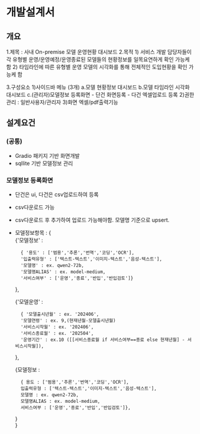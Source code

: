 # 개발설계서

## 개요
1.제목 : 사내 On-premise 모델 운영현황 대시보드
2.목적
    1) 서비스 개발 담당자들이 각 유형별 운영/운영예정/운영종료된 모델들의 현황정보를 일목요연하게 확인 가능케 함
    2) 타임라인에 따른 유형별 운영 모델의 시각화를 통해 전체적인 도입현황을 확인 가능케 함

3.구성요소
    1)사이드바 메뉴 (3개)
        a.모델 현황정보 대시보드
        b.모델 타임라인 시각화 대시보드
        c.(관리자)모델정보 등록화면
            - 단건 화면등록
            - 다건 엑셀업로드 등록
    2)권한관리 : 일반사용자/관리자
    3)화면 엑셀/pdf출력기능

## 설계요건

### (공통)
- Gradio 패키지 기반 화면개발
- sqllite 기반 모델정보 관리

### 모델정보 등록화면
- 단건은 ui, 다건은 csv업로드하여 등록
- csv다운로드 가능
- csv다운로드 후 추가하여 업로드 가능해야함. 모델명 기준으로 upsert.
- 모델정보항목 : 
{  
    {'모델정보' :

        { '용도' : ['범용','추론','번역','코딩','OCR'],
        '입출력유형' : ['텍스트-텍스트','이미지-텍스트','음성-텍스트'],
        '모델명' : ex. qwen2-72b,
        '모델명ALIAS' : ex. model-medium,
        '서비스여부' : ['운영','종료','반입','반입검토']}
    },

    {'모델운영' :

        { '모델출시년월' : ex. '202406',
        '모델연령' : ex. 9,(현재년월-모델출시년월)
        '서비스시작월' : ex. '202406',
        '서비스종료월' : ex. '202504',
        '운영기간' : ex.10 ([[서비스종료월 if 서비스여부==종료 else 현재년월] - 서비스시작월]),
    },

    {모델정보 :

        { 용도 : ['범용','추론','번역','코딩','OCR'],
        입출력유형 : ['텍스트-텍스트','이미지-텍스트','음성-텍스트'],
        모델명 : ex. qwen2-72b,
        모델명ALIAS : ex. model-medium,
        서비스여부 : ['운영','종료','반입','반입검토']},
    }    
}